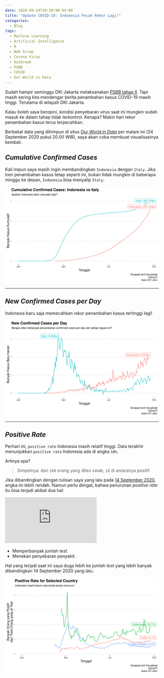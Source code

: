 ```yaml
---
date: 2020-09-24T10:38:00-04:00
title: "Update COVID-19: Indonesia Pecah Rekor Lagi!"
categories:
  - Blog
tags:
  - Machine Learning
  - Artificial Intelligence
  - R
  - Web Scrap
  - Corona Virus
  - Outbreak
  - PSBB
  - COVID
  - Our World in Data
---
```


Sudah hampir seminggu DKI Jakarta melaksanakan [PSBB tahap
II](https://ikanx101.com/blog/psbbt/). Tapi masih sering kita mendengar
berita penambahan kasus COVID-19 masih tinggi. Terutama di wilayah DKI
Jakarta.

Kalau boleh saya beropini, kondisi penyebaran virus saat ini mungkin
sudah masuk ke dalam tahap tidak terkontrol. Kenapa? Makin hari rekor
penambahan kasus terus terpecahkan.

Berbekal data yang dihimpun di situs [*Our World in
Data*](https://ourworldindata.org/coronavirus) per malam ini (24
September 2020 pukul 20.00 WIB), saya akan coba membuat visualisasinya
kembali.

## *Cumulative Confirmed Cases*

Kali inipun saya masih ingin membandingkan `Indonesia` dengan `Italy`.
Jika tren penambahan kasus tetap seperti ini, bukan tidak mungkin di
beberapa minggu ke depan, `Indonesia` bisa menyalip `Italy`.

<img src="https://raw.githubusercontent.com/ikanx101/ikanx101.github.io/master/_posts/Covid%20Update/reanimation_files/figure-gfm/unnamed-chunk-1-1.png" width="768" />

-----

## *New Confirmed Cases per Day*

Indonesia baru saja memecahkan rekor penambahan kasus tertinggi lagi\!

<img src="https://raw.githubusercontent.com/ikanx101/ikanx101.github.io/master/_posts/Covid%20Update/reanimation_files/figure-gfm/unnamed-chunk-2-1.png" width="768" />

-----

## *Positive Rate*

Perhari ini, `positive rate` Indonesia masih relatif tinggi. Data
terakhir menunjukkan `positive rate` Indonesia ada di angka `18%`.

Artinya apa?

> Simpelnya: dari `100` orang yang dites swab, `18` di antaranya
> positif.

Jika dibandingkan dengan tulisan saya yang lalu pada [14
September 2020](https://ikanx101.com/blog/psbbt/), angka ini lebih
rendah. Namun perlu diingat, bahwa penurunan *positive rate* itu bisa
terjadi akibat dua hal:

![Positive\_{rate} =
\\frac{\\sum{confirmed}}{\\sum{tested}}](https://latex.codecogs.com/png.latex?Positive_%7Brate%7D%20%3D%20%5Cfrac%7B%5Csum%7Bconfirmed%7D%7D%7B%5Csum%7Btested%7D%7D
"Positive_{rate} = \\frac{\\sum{confirmed}}{\\sum{tested}}")

  - Memperbanyak jumlah *test*.
  - Menekan penyebaran penyakit.

Hal yang terjadi saat ini saya duga lebih ke jumlah *test* yang lebih
banyak dibandingkan 14 September 2020 yang lalu.

<img src="https://raw.githubusercontent.com/ikanx101/ikanx101.github.io/master/_posts/Covid%20Update/reanimation_files/figure-gfm/unnamed-chunk-3-1.png" width="768" />
